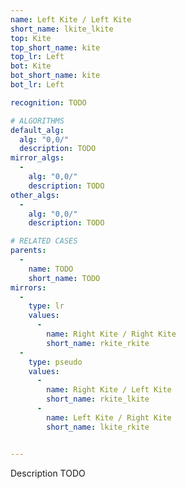 ```yaml
---
name: Left Kite / Left Kite
short_name: lkite_lkite
top: Kite
top_short_name: kite
top_lr: Left
bot: Kite
bot_short_name: kite
bot_lr: Left

recognition: TODO

# ALGORITHMS
default_alg:
  alg: "0,0/"
  description: TODO
mirror_algs:
  -
    alg: "0,0/"
    description: TODO
other_algs:
  -
    alg: "0,0/"
    description: TODO

# RELATED CASES
parents:
  -
    name: TODO
    short_name: TODO
mirrors:
  -
    type: lr
    values: 
      -
        name: Right Kite / Right Kite
        short_name: rkite_rkite
  -
    type: pseudo
    values: 
      -
        name: Right Kite / Left Kite
        short_name: rkite_lkite
      -
        name: Left Kite / Right Kite
        short_name: lkite_rkite


---
```


Description TODO


